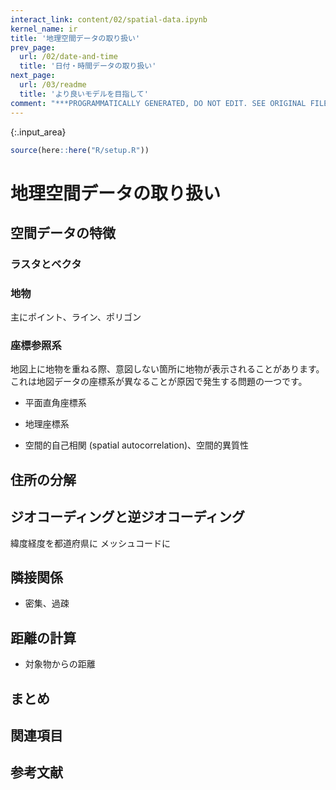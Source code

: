 ```yaml
---
interact_link: content/02/spatial-data.ipynb
kernel_name: ir
title: '地理空間データの取り扱い'
prev_page:
  url: /02/date-and-time
  title: '日付・時間データの取り扱い'
next_page:
  url: /03/readme
  title: 'より良いモデルを目指して'
comment: "***PROGRAMMATICALLY GENERATED, DO NOT EDIT. SEE ORIGINAL FILES IN /content***"
---
```




{:.input_area}
```R
source(here::here("R/setup.R"))
```


# 地理空間データの取り扱い

## 空間データの特徴

### ラスタとベクタ

### 地物

主にポイント、ライン、ポリゴン

### 座標参照系

地図上に地物を重ねる際、意図しない箇所に地物が表示されることがあります。これは地図データの座標系が異なることが原因で発生する問題の一つです。

- 平面直角座標系
- 地理座標系


- 空間的自己相関 (spatial autocorrelation)、空間的異質性

## 住所の分解

## ジオコーディングと逆ジオコーディング

緯度経度を都道府県に
メッシュコードに

## 隣接関係

- 密集、過疎

## 距離の計算

- 対象物からの距離

<!-- データ分割は別に  -->

## まとめ

## 関連項目

## 参考文献
